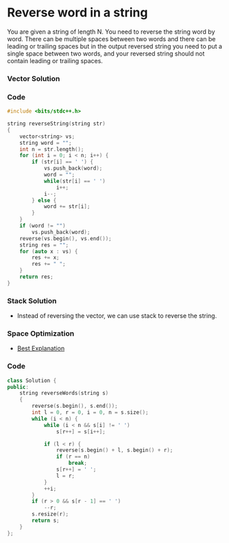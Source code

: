# Reverse word in a string

You are given a string of length N. You need to reverse the string word by word. There can be multiple spaces between two words and there can be leading or trailing spaces but in the output reversed string you need to put a single space between two words, and your reversed string should not contain leading or trailing spaces.

### Vector Solution

### Code

```cpp
#include <bits/stdc++.h>

string reverseString(string str)
{
    vector<string> vs;
    string word = "";
    int n = str.length();
    for (int i = 0; i < n; i++) {
        if (str[i] == ' ') {
            vs.push_back(word);
            word = "";
            while(str[i] == ' ')
                i++;
            i--;
        } else {
            word += str[i];
        }
    }
    if (word != "")
        vs.push_back(word);
    reverse(vs.begin(), vs.end());
    string res = "";
    for (auto x : vs) {
        res += x;
        res += " ";
    }
    return res;
}
```

### Stack Solution

-   Instead of reversing the vector, we can use stack to reverse the string.

### Space Optimization

-   [Best Explanation](<https://leetcode.com/problems/reverse-words-in-a-string/discuss/1531693/C%2B%2B-2-solutions-O(1)-space-Picture-explain-Clean-and-Concise>)

### Code

```cpp
class Solution {
public:
    string reverseWords(string s)
    {
        reverse(s.begin(), s.end());
        int l = 0, r = 0, i = 0, n = s.size();
        while (i < n) {
            while (i < n && s[i] != ' ')
                s[r++] = s[i++];

            if (l < r) {
                reverse(s.begin() + l, s.begin() + r);
                if (r == n)
                    break;
                s[r++] = ' ';
                l = r;
            }
            ++i;
        }
        if (r > 0 && s[r - 1] == ' ')
            --r;
        s.resize(r);
        return s;
    }
};
```
